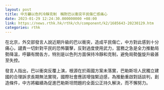 ```yaml
---
layout: post
title: 中方籲以色列冷靜克制　稱對巴以衝突平民傷亡感痛心
date: 2023-01-29 12:24:30.000000000 +08:00
link: https://news.rthk.hk/rthk/ch/component/k2/1685643-20230129.htm
categories: rthk
---
```


在北京，外交部發言人說近期升級的巴以衝突，造成平民傷亡，中方對此感到十分痛心，譴責一切針對平民的恐怖襲擊，反對過度使用武力，當務之急是全力推動局勢降溫，呼籲有關各方，特別是以色列方面保持冷靜和克制，避免局勢盤旋升級甚至失控。 

發言人指出，巴以衝突反覆上演，根源在於兩國方案未落實，巴勒斯坦人民獨立建國的合理訴求長期無法實現，國際社會應該增強緊迫感，為推動重啟對話談判，創造條件，中方將繼續為促進巴勒斯坦問題的全面公正持久解決，而不懈努力。
